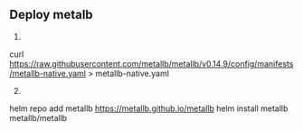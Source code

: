 ## Deploy metalb

1. 
curl https://raw.githubusercontent.com/metallb/metallb/v0.14.9/config/manifests/metallb-native.yaml > metallb-native.yaml

2. 
helm repo add metallb https://metallb.github.io/metallb
helm install metallb metallb/metallb